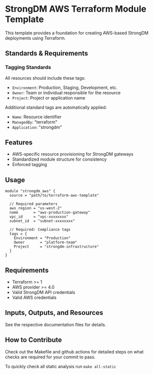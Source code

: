 # StrongDM AWS Terraform Module Template

This template provides a foundation for creating AWS-based StrongDM deployments using Terraform.

## Standards & Requirements

### Tagging Standards
All resources should include these tags:
- `Environment`: Production, Staging, Development, etc.
- `Owner`: Team or individual responsible for the resource
- `Project`: Project or application name

Additional standard tags are automatically applied:
- `Name`: Resource identifier
- `ManagedBy`: "terraform"
- `Application`: "strongdm"


## Features
- AWS-specific resource provisioning for StrongDM gateways
- Standardized module structure for consistency
- Enforced tagging

## Usage
```hcl
module "strongdm_aws" {
  source = "path/to/terraform-aws-template"
  
  // Required parameters
  aws_region = "us-west-2"
  name       = "aws-production-gateway"
  vpc_id     = "vpc-xxxxxxxx"
  subnet_id  = "subnet-xxxxxxxx"
  
  // Required: Compliance tags
  tags = {
    Environment = "Production"
    Owner       = "platform-team"
    Project     = "strongdm-infrastructure"
  }
}
```

## Requirements
- Terraform >= 1
- AWS provider >= 4.0
- Valid StrongDM API credentials
- Valid AWS credentials

## Inputs, Outputs, and Resources
See the respective documentation files for details.

## How to Contribute
Check out the Makefile and github actions for detailed steps on what checks are required for your commit to pass.

To quickly check all static analysis run
`make all-static`